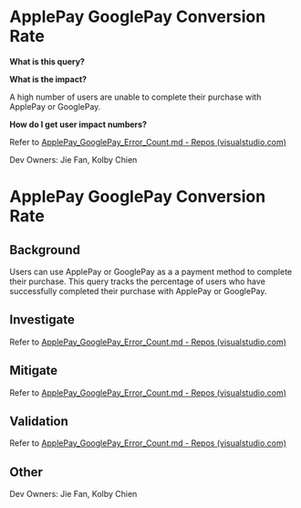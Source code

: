 # ApplePay GooglePay Conversion Rate

**What is this query?**


**What is the impact?**

A high number of users are unable to complete their purchase with ApplePay or GooglePay.

**How do I get user impact numbers?**

Refer to [ApplePay_GooglePay_Error_Count.md - Repos (visualstudio.com)](https://microsoft.visualstudio.com/Universal%20Store/_git/SC.CSPayments.PX?path=/private/Payments/Docs/livesite/TSGs/Google%20Pay%20and%20Apple%20Pay/ApplePay_GooglePay_Error_Count.md&_a=preview)


Dev Owners: Jie Fan, Kolby Chien

# ApplePay GooglePay Conversion Rate

## Background

Users can use ApplePay or GooglePay as a a payment method to complete their purchase. This query tracks the percentage of users who have successfully completed their purchase with ApplePay or GooglePay.

## Investigate

Refer to [ApplePay_GooglePay_Error_Count.md - Repos (visualstudio.com)](https://microsoft.visualstudio.com/Universal%20Store/_git/SC.CSPayments.PX?path=/private/Payments/Docs/livesite/TSGs/Google%20Pay%20and%20Apple%20Pay/ApplePay_GooglePay_Error_Count.md&_a=preview)

## Mitigate

Refer to [ApplePay_GooglePay_Error_Count.md - Repos (visualstudio.com)](https://microsoft.visualstudio.com/Universal%20Store/_git/SC.CSPayments.PX?path=/private/Payments/Docs/livesite/TSGs/Google%20Pay%20and%20Apple%20Pay/ApplePay_GooglePay_Error_Count.md&_a=preview)

## Validation

Refer to [ApplePay_GooglePay_Error_Count.md - Repos (visualstudio.com)](https://microsoft.visualstudio.com/Universal%20Store/_git/SC.CSPayments.PX?path=/private/Payments/Docs/livesite/TSGs/Google%20Pay%20and%20Apple%20Pay/ApplePay_GooglePay_Error_Count.md&_a=preview)

## Other

Dev Owners: Jie Fan, Kolby Chien